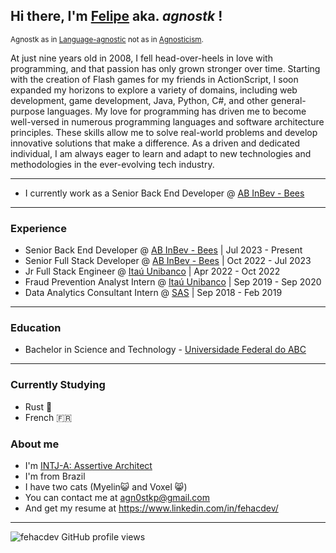 ## Hi there, I'm <ins>Felipe</ins> aka. *agnostk* !

<sub>Agnostk as in [Language-agnostic](https://en.wikipedia.org/wiki/Language-agnostic) not as in [Agnosticism](https://en.wikipedia.org/wiki/Agnosticism).</sub>

At just nine years old in 2008, I fell head-over-heels in love with programming, and that passion has only grown stronger over time. Starting with the creation of Flash games for my friends in ActionScript, I soon expanded my horizons to explore a variety of domains, including web development, game development, Java, Python, C#, and other general-purpose languages. My love for programming has driven me to become well-versed in numerous programming languages and software architecture principles. These skills allow me to solve real-world problems and develop innovative solutions that make a difference. As a driven and dedicated individual, I am always eager to learn and adapt to new technologies and methodologies in the ever-evolving tech industry.

----

- I currently work as a Senior Back End Developer @ [AB InBev - Bees](https://www.bees.com/)

----


### Experience
- Senior Back End Developer @ [AB InBev - Bees](https://www.bees.com/) | Jul 2023 - Present
- Senior Full Stack Developer @ [AB InBev - Bees](https://www.bees.com/) | Oct 2022 - Jul 2023
- Jr Full Stack Engineer @ [Itaú Unibanco](https://www.itau.com/) | Apr 2022 - Oct 2022
- Fraud Prevention Analyst Intern @ [Itaú Unibanco](https://www.itau.com/) | Sep 2019 - Sep 2020
- Data Analytics Consultant Intern @ [SAS](https://www.sas.com/en_us/home.html) | Sep 2018 - Feb 2019
---

### Education
- Bachelor in Science and Technology - [Universidade Federal do ABC](https://www.ufabc.edu.br/en/)

---

### Currently Studying
- Rust 🦀
- French 🇫🇷

### About me
- I'm [INTJ-A: Assertive Architect](https://www.16personalities.com/profiles/856b00d69174e)
- I'm from Brazil
- I have two cats (Myelin😺 and Voxel 😸)
- You can contact me at <agn0stkp@gmail.com>
- And get my resume at <https://www.linkedin.com/in/fehacdev/>

---

![fehacdev GitHub profile views](https://komarev.com/ghpvc/?username=HACFelipe)
